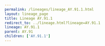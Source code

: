 ```yaml
---
permalink: /lineages/lineage_AY.91.1.html
layout: lineage_page
title: Lineage AY.91.1
redirect_to: ../lineage.html?lineage=AY.91.1
lineage: AY.91.1
parent: AY.91
children: ['AY.91.1']
---
```

